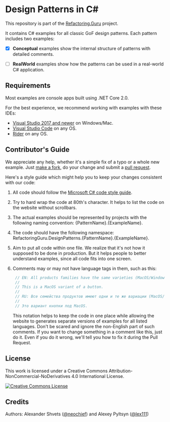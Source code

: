 # Design Patterns in C#

This repository is part of the [Refactoring.Guru](https://refactoring.guru/design-patterns) project.

It contains C# examples for all classic GoF design patterns. Each pattern includes two examples:

- [x] **Conceptual** examples show the internal structure of patterns with detailed comments.
- [ ] **RealWorld** examples show how the patterns can be used in a real-world C# application.


## Requirements

Most examples are console apps built using .NET Core 2.0.

For the best experience, we recommend working with examples with these IDEs:

- [Visual Studio 2017 and newer](https://www.visualstudio.com/downloads/) on Windows/Mac.
- [Visual Studio Code](https://code.visualstudio.com/) on any OS.
- [Rider](https://www.jetbrains.com/rider/) on any OS.


## Contributor's Guide

We appreciate any help, whether it's a simple fix of a typo or a whole new example. Just [make a fork](https://help.github.com/articles/fork-a-repo/), do your change and submit a [pull request](https://help.github.com/articles/creating-a-pull-request-from-a-fork/).

Here's a style guide which might help you to keep your changes consistent with our code:

1. All code should follow the [Microsoft C# code style guide](https://docs.microsoft.com/en-us/dotnet/csharp/programming-guide/inside-a-program/coding-conventions).

2. Try to hard wrap the code at 80th's character. It helps to list the code on the website without scrollbars.

3. The actual examples should be represented by projects with the following naming convention: {PatternName}.{ExampleName}.

4. The code should have the following namespace: RefactoringGuru.DesignPatterns.{PatternName}.{ExampleName}.

5. Aim to put all code within one file. We realize that it's not how it supposed to be done in production. But it helps people to better understand examples, since all code fits into one screen.

6. Comments may or may not have language tags in them, such as this:

    ```csharp
     // EN: All products families have the same varieties (MacOS/Windows).
     //
     // This is a MacOS variant of a button.
     //
     // RU: Все семейства продуктов имеют одни и те же вариации (MacOS/Windows).
     //
     // Это вариант кнопки под MacOS.
    ```

    This notation helps to keep the code in one place while allowing the website to generates separate versions of examples for all listed languages. Don't be scared and ignore the non-English part of such comments. If you want to change something in a comment like this, just do it. Even if you do it wrong, we'll tell you how to fix it during the Pull Request.


## License

This work is licensed under a Creative Commons Attribution-NonCommercial-NoDerivatives 4.0 International License.

<a rel="license" href="http://creativecommons.org/licenses/by-nc-nd/4.0/"><img alt="Creative Commons License" style="border-width:0" src="https://i.creativecommons.org/l/by-nc-nd/4.0/80x15.png" /></a>

## Credits

Authors:  Alexander Shvets ([@neochief](https://github.com/neochief)) and Alexey Pyltsyn ([@lex111](https://github.com/lex111))
